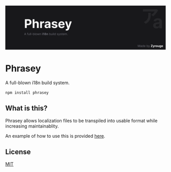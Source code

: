 ![](./media/banner-compact.png)

# Phrasey

A full-blown i18n build system.

```
npm install phrasey
```

## What is this?

Phrasey allows localization files to be transpiled into usable format while increasing maintainablity.

An example of how to use this is provided [here](./example).

## License

[MIT](./LICENSE)
